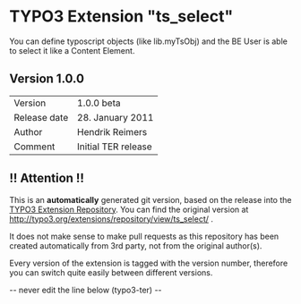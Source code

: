 # TYPO3 Extension "ts_select"
You can define typoscript objects (like lib.myTsObj)
and the BE User is able to select it like a Content Element.

## Version 1.0.0




<table>
	<tr><td>Version</td><td>1.0.0 beta</td></tr>
	<tr><td>Release date</td><td>28. January 2011</td></tr>
	<tr><td>Author</td><td>Hendrik Reimers</td></tr>
	<tr><td>Comment</td><td>Initial TER release</td></tr>
</table>

## !! Attention !!
This is an **automatically** generated git version, based on the release into the [TYPO3 Extension Repository](http://www.typo3.org/extensions/).
You can find the original version at http://typo3.org/extensions/repository/view/ts_select/ .

It does not make sense to make pull requests as this repository has been created automatically from 3rd party, not from the original author(s).

Every version of the extension is tagged with the version number, therefore you can switch quite easily between different versions.


-- never edit the line below (typo3-ter) --